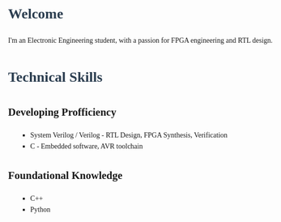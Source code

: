 # Welcome
<!DOCTYPE HTML>
<html>
<head>
  <meta charset="UTF-8">
  <title>Hi, I'm Toby!</title>
  <style>
    body {
      font-family: "Times New Roman", times, serif;
      line-height: 1.6;
      max-width: 800px;
      margin: 20px auto;
      padding: 0 20px;
    }
    h1, h1{
      color: #2c3e50;
    }
    ul{
      list-style-type: square;
      margin-left: 20px;
    }
    .skills{
      font-style: italic;
      color: #555;
    }
  </style>
</head>
<body>
  <p>I'm an Electronic Engineering student, with a passion for FPGA engineering and RTL design.</p>
  <h1>Technical Skills</h1>

  <h2>Developing Profficiency</h2>
  <ul>
    <li>System Verilog / Verilog - RTL Design, FPGA Synthesis, Verification</li>
    <li>C - Embedded software, AVR toolchain</li>
  </ul>
  <h2>Foundational Knowledge</h2>
  <ul>
    <li>C++</li>
    <li>Python</li>
  </ul>
</body>
</html>
